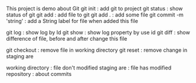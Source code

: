 This project is demo about Git
git init : add git to project
git status : show status of git
git add : add file to git
    git add . : add some file
git commit -m 'string' : add a String label for file when added this file

git log : show log by Id
git show : show log property by use id
git diff : show difference of file, before and after change this file

git checkout : remove file in working directory
git reset : remove change in staging are

<!-- -------- -->
working directory : file don't  modified
staging are : file has modified
repository : about commits